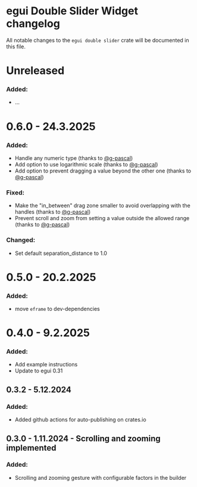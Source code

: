 # egui Double Slider Widget changelog

All notable changes to the `egui double slider` crate will be documented in this file.

# Unreleased

### Added:

* ...

# 0.6.0 - 24.3.2025

### Added:

* Handle any numeric type (thanks to [@g-pascal](https://github.com/g-pascal))
* Add option to use logarithmic scale (thanks to [@g-pascal](https://github.com/g-pascal))
* Add option to prevent dragging a value beyond the other one (thanks to [@g-pascal](https://github.com/g-pascal))

### Fixed:

* Make the "in_between" drag zone smaller to avoid overlapping with the handles (thanks
  to [@g-pascal](https://github.com/g-pascal))
* Prevent scroll and zoom from setting a value outside the allowed range (thanks
  to [@g-pascal](https://github.com/g-pascal))

### Changed:

* Set default separation_distance to 1.0

# 0.5.0 - 20.2.2025

### Added:

* move `eframe` to dev-dependencies

# 0.4.0 - 9.2.2025

### Added:

* Add example instructions
* Update to egui 0.31

## 0.3.2 - 5.12.2024

### Added:

* Added github actions for auto-publishing on crates.io

## 0.3.0 - 1.11.2024 - Scrolling and zooming implemented

### Added:

* Scrolling and zooming gesture with configurable factors in the builder


